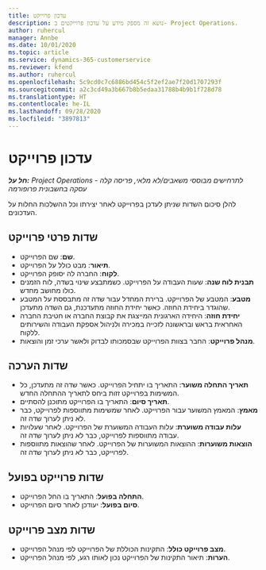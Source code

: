 ```yaml
---
title: עדכון פרוייקט
description: נושא זה מספק מידע על עדכון פרוייקטים ב- Project Operations.
author: ruhercul
manager: Annbe
ms.date: 10/01/2020
ms.topic: article
ms.service: dynamics-365-customerservice
ms.reviewer: kfend
ms.author: ruhercul
ms.openlocfilehash: 5c9cd0c7c6886bd454c5f2ef2ae7f20d1707293f
ms.sourcegitcommit: a2c3cd49a3b667b8b5edaa31788b4b9b1f728d78
ms.translationtype: HT
ms.contentlocale: he-IL
ms.lasthandoff: 09/28/2020
ms.locfileid: "3897813"
---
```

# <a name="update-a-project"></a>עדכון פרוייקט

_**חל על:** Project Operations לתרחישים מבוססי משאבים/לא מלאי, פריסה קלה - עסקה בחשבונית פרופורמה_

להלן סיכום השדות שניתן לעדכן בפרוייקט לאחר יצירתו וכל ההשלכות החלות על העדכונים.

## <a name="project-detail-fields"></a>שדות פרטי פרוייקט

- **שם**: שם הפרוייקט.
- **תיאור**: מבט כולל על הפרוייקט.
- **לקוח**: החברה לה יסופק הפרוייקט.
- **תבנית לוח שנה**: שעות העבודה על הפרוייקט. כשמתבצע שינוי בשדה, לוח הזמנים כולו מחושב מחדש.
- **מטבע**: המטבע של הפרוייקט. ברירת המחדל עבור שדה זה מתבססת על המטבע שהוגדר ביחידת החוזה. כאשר יחידת החוזה מתעדכנת, גם השדה מתעדכן.
- **יחידת חוזה**: היחידה הארגונית המייצגת את קבוצת החברה או חטיבת החברה האחראית בראש ובראשונה לזכייה במכירה ולניהול אספקת העבודה והשירותים ללקוח. 
- **מנהל פרוייקט**: החבר בצוות הפרוייקט שבסמכותו לבדוק ולאשר ערכי זמן והוצאות.

## <a name="estimate-fields"></a>שדות הערכה

- **תאריך התחלה משוער**: התאריך בו יתחיל הפרוייקט. כאשר שדה זה מתעדכן, כל המשימות בפרוייקט זזות ביחס לתאריך ההתחלה החדש.
- **תאריך סיום**: התאריך בו הפרוייקט מתוכנן להסתיים.
- **מאמץ**: המאמץ המשוער עבור הפרוייקט. לאחר שמשימות מתווספות לפרוייקט, כבר לא ניתן לערוך שדה זה.
- **עלות עבודה משוערת**: עלות העבודה המשוערת של הפרוייקט. לאחר שעלויות עבודה מתווספות לפרוייקט, כבר לא ניתן לערוך שדה זה.
- **הוצאות משוערות**: ההוצאות המשוערות של הפרוייקט. לאחר שהוצאות מתווספות לפרוייקט, כבר לא ניתן לערוך שדה זה.

## <a name="project-actual-fields"></a>שדות פרוייקט בפועל
- **התחלה בפועל**: התאריך בו החל הפרוייקט.
- **סיום בפועל**: יעודכן לאחר סיום הפרוייקט.

## <a name="project-status-fields"></a>שדות מצב פרוייקט

- **מצב פרוייקט כולל**: התקינות הכוללת של הפרוייקט לפי מנהל הפרוייקט.
- **הערות**: תיאור התקינות של הפרוייקט נכון לאותו רגע, לפי מנהל הפרוייקט.

